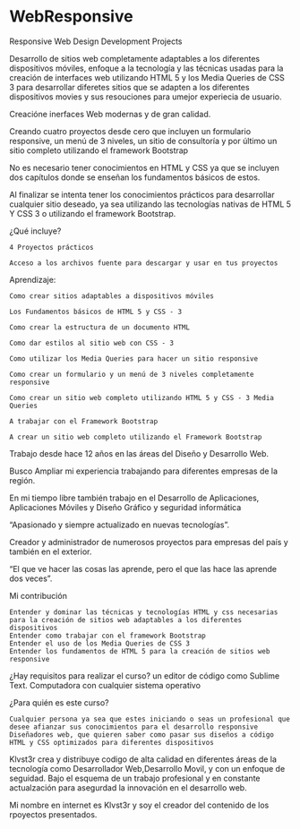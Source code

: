 # WebResponsive
Responsive Web Design Development Projects


Desarrollo de sitios web completamente adaptables a los diferentes dispositivos móviles, enfoque a la tecnología y las técnicas usadas para la creación de interfaces web utilizando HTML 5 y los Media Queries de CSS 3 para desarrollar diferetes sitios que se adapten a los diferentes dispositivos movies y sus resouciones para  umejor experiecia de usuario.

Creacióne inerfaces Web modernas y de gran calidad.

Creando cuatro proyectos desde cero que incluyen un formulario responsive, un menú de 3 niveles, un sitio de consultoría y por último un sitio completo utilizando el framework Bootstrap   

No es necesario tener conocimientos en HTML y CSS ya que se incluyen dos capítulos donde se enseñan los fundamentos básicos de estos.   

Al finalizar se intenta tener los conocimientos prácticos para desarrollar cualquier sitio deseado, ya sea utilizando las tecnologías nativas de HTML 5 Y CSS 3 o utilizando el framework Bootstrap.   
   

¿Qué incluye?   

    4 Proyectos prácticos 

    Acceso a los archivos fuente para descargar y usar en tus proyectos 

    

Aprendizaje:   

    Como crear sitios adaptables a dispositivos móviles

    Los Fundamentos básicos de HTML 5 y CSS - 3

    Como crear la estructura de un documento HTML

    Como dar estilos al sitio web con CSS - 3

    Como utilizar los Media Queries para hacer un sitio responsive

    Como crear un formulario y un menú de 3 niveles completamente responsive

    Como crear un sitio web completo utilizando HTML 5 y CSS - 3 Media Queries

    A trabajar con el Framework Bootstrap

    A crear un sitio web completo utilizando el Framework Bootstrap   


Trabajo desde hace 12 años en las áreas del Diseño y Desarrollo Web.

Busco Ampliar mi experiencia trabajando para diferentes empresas de la región.

En mi tiempo libre también trabajo en el Desarrollo de Aplicaciones, Aplicaciones Móviles y Diseño Gráfico y seguridad informática

“Apasionado y siempre actualizado en nuevas tecnologías”.

Creador y administrador de numerosos proyectos para empresas del país y también en el exterior.

“El que ve hacer las cosas las aprende, pero el que las hace las aprende dos veces”.


Mi contribución

    Entender y dominar las técnicas y tecnologías HTML y css necesarias para la creación de sitios web adaptables a los diferentes dispositivos
    Entender como trabajar con el framework Bootstrap
    Entender el uso de los Media Queries de CSS 3
    Entender los fundamentos de HTML 5 para la creación de sitios web responsive

¿Hay requisitos para realizar el curso?
    un editor de código como Sublime Text. 
    Computadora con cualquier sistema operativo

¿Para quién es este curso?

    Cualquier persona ya sea que estes iniciando o seas un profesional que desee afianzar sus conocimientos para el desarrollo responsive
    Diseñadores web, que quieren saber como pasar sus diseños a código HTML y CSS optimizados para diferentes dispositivos


Klvst3r crea y distribuye codigo de alta calidad en diferentes áreas de la tecnología como Desarrollador Web,Desarrollo Movil, y con un enfoque de seguidad. Bajo el esquema de un trabajo profesional y en constante actualzación para asegurdad la innovación en el desarrollo web.

Mi nombre en internet es Klvst3r y soy el creador del contenido de los rpoyectos presentados.

